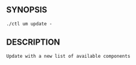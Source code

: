 ## SYNOPSIS
    ./ctl um update -
 
## DESCRIPTION
    Update with a new list of available components
